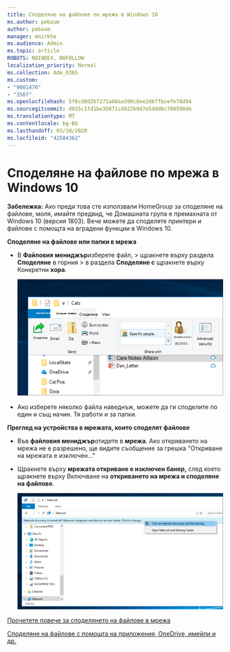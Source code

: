 ```yaml
---
title: Споделяне на файлове по мрежа в Windows 10
ms.author: pebaum
author: pebaum
manager: mnirkhe
ms.audience: Admin
ms.topic: article
ROBOTS: NOINDEX, NOFOLLOW
localization_priority: Normal
ms.collection: Adm_O365
ms.custom:
- "9001476"
- "3507"
ms.openlocfilehash: 5f0cd0d2b7271a60aa390c8ee2d6ffbcefe78d94
ms.sourcegitcommit: d925c1fd1be35071cd422b9d7e5ddd6c700590de
ms.translationtype: MT
ms.contentlocale: bg-BG
ms.lasthandoff: 03/10/2020
ms.locfileid: "42584362"
---
```

# <a name="file-sharing-over-a-network-in-windows-10"></a>Споделяне на файлове по мрежа в Windows 10

**Забележка:** Ако преди това сте използвали HomeGroup за споделяне на файлове, моля, имайте предвид, че Домашната група е премахната от Windows 10 (версия 1803). Вече можете да споделяте принтери и файлове с помощта на вградени функции в Windows 10.

**Споделяне на файлове или папки в мрежа**

- В **Файловия мениджър**изберете файл, > щракнете върху раздела **Споделяне** в горния > в раздела **Споделяне с** щракнете върху Конкретни **хора**.

    ![Споделете файл с конкретни хора.](media/share-with-specific-people.png)
          
- Ако изберете няколко файла наведнъж, можете да ги споделите по един и същ начин. Тя работи и за папки.

**Преглед на устройства в мрежата, които споделят файлове**

- Във **файловия мениджър**отидете в **мрежа**. Ако откриването на мрежа не е разрешено, ще видите съобщение за грешка "Откриване на мрежата е изключен..."

- Щракнете върху **мрежата откриване е изключен банер,** след което щракнете върху Включване на **откриването на мрежа и споделяне на файлове**.

    ![Включете откриването на мрежа и споделянето на файлове.](media/turn-on-network-discovery.png)

[Прочетете повече за споделянето на файлове в мрежа](https://support.microsoft.com/help/4092694/windows-10-file-sharing-over-a-network)

[Споделяне на файлове с помощта на приложения, OneDrive, имейли и др.](https://support.microsoft.com/help/4027674/windows-10-share-files-in-file-explorer)
